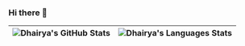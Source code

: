 ### Hi there 👋

<!--
**anshul-devloper/anshul-devloper** is a ✨ _special_ ✨ repository because its `README.md` (this file) appears on your GitHub profile.

Here are some ideas to get you started:

- 🔭 I’m currently working on ...
- 🌱 I’m currently learning ...
- 👯 I’m looking to collaborate on ...
- 🤔 I’m looking for help with ...
- 💬 Ask me about ...
- 📫 How to reach me: ...
- 😄 Pronouns: ...
- ⚡ Fun fact: ...
-->
<!--
<img src="https://github-readme-stats.vercel.app/api?username=anshul-devloper&&show_icons=true&title_color=ffffff&icon_color=bb2acf&text_color=daf7dc&bg_color=151515">
-->
![Dhairya's GitHub Stats](https://github-readme-stats.vercel.app/api?username=PhoenixDD&show_icons=true&include_all_commits=true&theme=ocean_dark&border_color=6b03fc) | ![Dhairya's Languages Stats](https://github-readme-stats.vercel.app/api/top-langs/?username=PhoenixDD&theme=ocean_dark&langs_count=10&&border_color=6b03fc)
| ------------- | ------------- |

